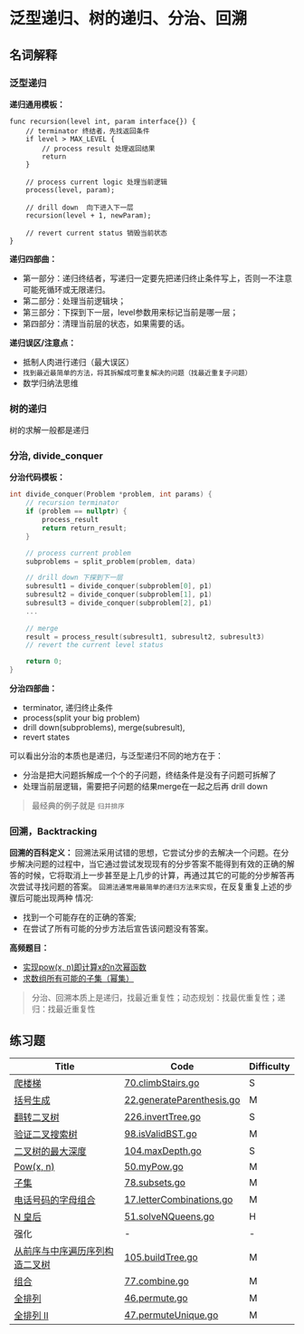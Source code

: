# 泛型递归、树的递归、分治、回溯

## 名词解释

### 泛型递归

**递归通用模板：**

```golang
func recursion(level int, param interface{}) {   
    // terminator 终结者，先找返回条件 
    if level > MAX_LEVEL {     
        // process result 处理返回结果
        return
    }

    // process current logic 处理当前逻辑
    process(level, param);
    
    // drill down  向下进入下一层
    recursion(level + 1, newParam);   
    
    // revert current status 销毁当前状态
}
```

**递归四部曲：**

- 第一部分：递归终结者，写递归一定要先把递归终止条件写上，否则一不注意可能死循环或无限递归。
- 第二部分：处理当前逻辑块；
- 第三部分：下探到下一层，level参数用来标记当前是哪一层；
- 第四部分：清理当前层的状态，如果需要的话。

**递归误区/注意点：**

- 抵制人肉进行递归（最大误区）
- `找到最近最简单的方法，将其拆解成可重复解决的问题（找最近重复子问题）`
- 数学归纳法思维

### 树的递归

树的求解一般都是递归

### 分治, divide_conquer

**分治代码模板：**

```c++
int divide_conquer(Problem *problem, int params) {  
    // recursion terminator  
    if (problem == nullptr) { 
        process_result    
        return return_result;  
    }

    // process current problem  
    subproblems = split_problem(problem, data)

    // drill down 下探到下一层
    subresult1 = divide_conquer(subproblem[0], p1)
    subresult2 = divide_conquer(subproblem[1], p1)
    subresult3 = divide_conquer(subproblem[2], p1)
    ...
    
    // merge  
    result = process_result(subresult1, subresult2, subresult3)  
    // revert the current level status

    return 0;
}
```

**分治四部曲：**

- terminator, 递归终止条件
- process(split your big problem)
- drill down(subproblems), merge(subresult),
- revert states

可以看出分治的本质也是递归，与泛型递归不同的地方在于：

- 分治是把大问题拆解成一个个的子问题，终结条件是没有子问题可拆解了
- 处理当前层逻辑，需要把子问题的结果merge在一起之后再 drill down

> 最经典的例子就是 `归并排序`

### 回溯，Backtracking

**回溯的百科定义：**
回溯法采用试错的思想，它尝试分步的去解决一个问题。在分步解决问题的过程中，当它通过尝试发现现有的分步答案不能得到有效的正确的解答的时候，它将取消上一步甚至是上几步的计算，再通过其它的可能的分步解答再次尝试寻找问题的答案。
`回溯法通常用最简单的递归方法来实现`，在反复重复上述的步骤后可能出现两种 情况:

- 找到一个可能存在的正确的答案;
- 在尝试了所有可能的分步方法后宣告该问题没有答案。

**高频题目：**

- [实现pow(x, n)即计算x的n次幂函数](https://leetcode-cn.com/problems/powx-n/)
- [求数组所有可能的子集（幂集）](https://leetcode-cn.com/problems/subsets/)

> 分治、回溯本质上是递归，找最近重复性；动态规划：找最优重复性；递归：找最近重复性

## 练习题

| Title | Code | <span id="Top">Difficulty</span> |
| ----- | ---- | -------------------------------- |
|[爬楼梯](https://leetcode-cn.com/problems/climbing-stairs/)|[70.climbStairs.go](70.climbStairs.go)|S|
|[括号生成](https://leetcode-cn.com/problems/generate-parentheses/)|[22.generateParenthesis.go](22.generateParenthesis.go)|M|
|[翻转二叉树](https://leetcode-cn.com/problems/invert-binary-tree/description/)|[226.invertTree.go](226.invertTree.go)|S|
|[验证二叉搜索树](https://leetcode-cn.com/problems/validate-binary-search-tree/)|[98.isValidBST.go](98.isValidBST.go)|M|
|[二叉树的最大深度](https://leetcode-cn.com/problems/maximum-depth-of-binary-tree/)|[104.maxDepth.go](104.maxDepth.go)|S|
|[Pow(x, n)](https://leetcode-cn.com/problems/powx-n/)|[50.myPow.go](50.myPow.go)|M|
|[子集](https://leetcode-cn.com/problems/subsets/)|[78.subsets.go](78.subsets.go)|M|
|[电话号码的字母组合](https://leetcode-cn.com/problems/letter-combinations-of-a-phone-number/)|[17.letterCombinations.go](17.letterCombinations.go)|M|
|[N 皇后](https://leetcode-cn.com/problems/n-queens/)|[51.solveNQueens.go](51.solveNQueens.go)|H|
|强化|-|-|
|[从前序与中序遍历序列构造二叉树](https://leetcode-cn.com/problems/construct-binary-tree-from-preorder-and-inorder-traversal/)|[105.buildTree.go](105.buildTree.go)|M|
|[组合](https://leetcode-cn.com/problems/combinations/)|[77.combine.go](77.combine.go)|M|
|[全排列](https://leetcode-cn.com/problems/permutations/)|[46.permute.go](46.permute.go)|M|
|[全排列 II](https://leetcode-cn.com/problems/permutations-ii/)|[47.permuteUnique.go](47.permuteUnique.go)|M|
